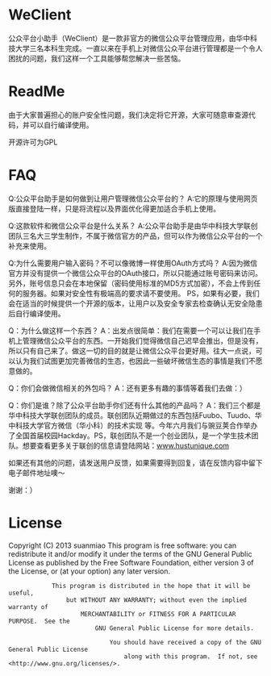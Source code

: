 WeClient
===========
公众平台小助手（WeClient）是一款非官方的微信公众平台管理应用，由华中科技大学三名本科生完成。一直以来在手机上对微信公众平台进行管理都是一个令人困扰的问题，我们这样一个工具能够帮您解决一些苦恼。


ReadMe
===========
由于大家普遍担心的账户安全性问题，我们决定将它开源，大家可随意审查源代码，并可以自行编译使用。

开源许可为GPL

FAQ
===========
Q:公众平台助手是如何做到让用户管理微信公众平台的？
A:它的原理与使用网页版直接登陆一样，只是将流程以及界面优化得更加适合手机上使用。

Q:这款软件和微信公众平台是什么关系？
A:公众平台助手是由华中科技大学联创团队三名大三学生制作，不属于微信官方的产品，但可以作为微信公众平台的一个补充来使用。

Q:为什么需要用户输入密码？不可以像微博一样使用OAuth方式吗？
A:因为微信官方并没有提供一个微信公众平台的OAuth接口，所以只能通过账号密码来访问。另外，账号信息只会在本地保留（密码使用标准的MD5方式加密），不会上传到任何的服务器。如果对安全性有极端高的要求请不要使用。
PS，如果有必要，我们会在适当的时候提供一个开源的版本，让用户以及安全专家去检查确认无安全隐患后自行编译使用。

Q：为什么做这样一个东西？
A：出发点很简单：我们在需要一个可以让我们在手机上管理微信公众平台的东西。一开始我们觉得微信自己迟早会推出，但是没有，所以只有自己来了。做这一切的目的就是让微信公众平台更好用。往大一点说，可以认为我们试图更加完善微信的生态，也因此一些破坏微信生态的事情是我们不愿意做的。

Q：你们会做微信相关的外包吗？
A：还有更多有趣的事情等着我们去做：）

Q：你们是谁？除了公众平台助手你们还有什么其他的产品吗？
A：我们三个都是华中科技大学联创团队的成员。联创团队近期做过的东西包括Fuubo、Tuudo、华中科技大学官方微信（华小科）的技术实现 等。今年六月我们与豌豆荚合作举办了全国首届校园Hackday。PS，联创团队不是一个创业团队，是一个学生技术团队。想要查看更多关于联创的信息请登陆网站：www.hustunique.com

如果还有其他的问题，请发送用户反馈，如果需要得到回复，请在反馈内容中留下电子邮件地址噢～

谢谢：）




License
===========
Copyright (C) 2013 suanmiao 
This program is free software: you can redistribute it and/or modify
    it under the terms of the GNU General Public License as published by
        the Free Software Foundation, either version 3 of the License, or
            (at your option) any later version.

                This program is distributed in the hope that it will be useful,
                    but WITHOUT ANY WARRANTY; without even the implied warranty of
                        MERCHANTABILITY or FITNESS FOR A PARTICULAR PURPOSE.  See the
                            GNU General Public License for more details.

                                You should have received a copy of the GNU General Public License
                                    along with this program.  If not, see <http://www.gnu.org/licenses/>.


